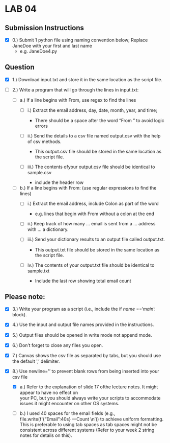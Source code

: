 # **LAB 04**


## **Submission Instructions**

- [x] 0.) Submit 1 python file using naming convention below; Replace JaneDoe with your first and last name
	* e.g. JaneDoe4.py  



## **Question**

- [x] 1.) Download input.txt and store it in the same location as the script file.


- [ ] 2.) Write a program that will go through the lines in input.txt:

	- [ ] a.) If a line begins with From, use regex to find the lines
		- [ ] i.) Extract the email address, day, date, month, year, and time; 
			* There should be a space after the word “From ” to avoid logic errors
			
		- [ ] ii.) Send the details to a csv file named output.csv with the help of csv methods. 
			* This output.csv file should be stored in the same location as the script file.
			
		- [ ] iii.) The contents ofyour output.csv file should be identical to sample.csv
			* include the header row
			
	- [ ] b.) If a line begins with From: (use regular expressions to find the lines)
		- [ ] i.) Extract the email address, include Colon as part of the word 
			* e.g. lines that begin with From without a colon at the end
			
		- [ ] ii.) Keep track of how many ... email is sent from a ... address with ... a dictionary.
		
		- [ ] iii.) Send your dictionary results to an output file called output.txt. 
			* This output.txt file should be stored in the same location as the script file.
			
		- [ ] iv.) The contents of your output.txt file should be identical to sample.txt
			* Include the last row showing total email count
	
	
## Please note:
			
- [x] 3.) Write your program as a script (i.e., include the if _name_ ==‘_main_’: block).
	
- [x] 4.) Use the input and output file names provided in the instructions.
	
- [x] 5.) Output files should be opened in write mode not append mode.

- [x] 6.) Don’t forget to close any files you open.

- [x] 7.) Canvas shows the csv file as separated by tabs, but you should use the default ',’ delimiter.

- [x] 8.) Use newline='’ to prevent blank rows from being inserted into your csv file 
	
	- [x] a.) Refer to the explanation of slide 17 ofthe lecture notes. It might appear to have no effect on 		
		your PC, but you should always write your scripts to accommodate issues it might encounter 
		on other OS systems.
			
	- [ ] b.) I used 40 spaces for the email fields (e.g., file.write(f'{“Email”:40s} —Count \n’)) to achieve 
		uniform formatting. This is preferable to using tab spaces as tab spaces might not be consistent 
		across different systems (Refer to your week 2 string notes for details on this).

